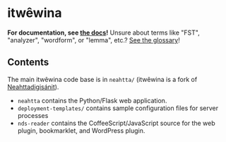 itwêwina
========

**For documentation, see [the docs](./docs)!**
Unsure about terms like "FST", "analyzer", "wordform", or "lemma", etc.?
[See the glossary](./docs/glossary.md)!

Contents
--------

The main itwêwina code base is in `neahtta/` (itwêwina is a fork of [Neahttadigisánit](https://sanit.oahpa.no/nob/sme/)).

 * `neahtta` contains the Python/Flask web application.
 * `deployment-templates/` contains sample configuration files for server processes
 * `nds-reader` contains the CoffeeScript/JavaScript source for the web
   plugin, bookmarklet, and WordPress plugin.

